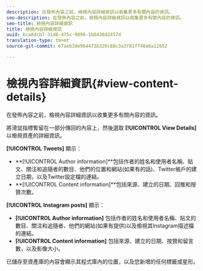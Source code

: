 ```yaml
---
description: 在發佈內容之前，檢視內容詳細資訊以收集更多有關內容的資訊。
seo-description: 在發佈內容之前，檢視內容詳細資訊以收集更多有關內容的資訊。
seo-title: 檢視內容詳細資訊
title: 檢視內容詳細資訊
uuid: bca8dcb7-31d6-475c-9898-1b6436d2457d
translation-type: tm+mt
source-git-commit: 67aeb3de964473b326c88c3a3f81ff48a6a12652

---
```



# 檢視內容詳細資訊{#view-content-details}

在發佈內容之前，檢視內容詳細資訊以收集更多有關內容的資訊。

將滑鼠指標暫留在一部分傳回的內容上，然後選取 **[!UICONTROL View Details]** 以檢視資產的詳細資訊。

**[!UICONTROL Tweets]** 顯示：

* **[!UICONTROL Author information]**包括作者的姓名和使用者名稱、貼文、關注和追隨者的數目、他們的位置和網站(如果有的話)、Twitter帳戶的建立日期，以及Twitter設定檔的連結。
* **[!UICONTROL Content information]**包括來源、建立的日期、回推和按贊次數。

**[!UICONTROL Instagram posts]** 顯示：

* **[!UICONTROL Author information]** 包括作者的姓名和使用者名稱、貼文的數目、關注和追隨者、他們的網站(如果有提供)以及檢視其Instagram描述檔的連結。
* **[!UICONTROL Content information]** 包括來源、建立的日期、按贊和留言數，以及影像大小。

已儲存至資產庫的內容會顯示其程式庫內的位置，以及您新增的任何標籤或星形。

